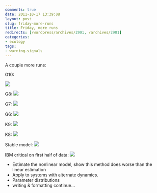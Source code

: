 ```yaml
---
comments: true
date: 2011-10-17 13:39:08
layout: post
slug: friday-more-runs
title: Friday, more runs
redirects: [/wordpress/archives/2901, /archives/2901]
categories:
- ecology
tags: 
- warning-signals
---
```


A couple more runs:

G10:

![]( http://farm7.staticflickr.com/6044/6243871675_7d491ceda2_o.png )

G8:
![]( http://farm7.staticflickr.com/6055/6247535358_8074f6ea87_o.png )

G7:
![]( http://farm7.staticflickr.com/6155/6247407000_d0b32cc52b_o.png )

G6:
![]( http://farm7.staticflickr.com/6114/6244395206_5524489815_o.png )

K9:
![]( http://farm7.staticflickr.com/6032/6246861765_73a54e65dd_o.png )

K8:
![]( http://farm7.staticflickr.com/6096/6246858279_1cf2350980_o.png )


Stable model:
![]( http://farm7.staticflickr.com/6174/6247453182_3d67915c81_o.png )


IBM critical on first half of data:
![]( http://farm7.staticflickr.com/6179/6246814345_f05d594959_o.png )



* Estimate the nonlinear model, show this method does worse than the linear estimation
* Apply to systems with alternate dynamics.
* Parameter distributions
* writing & formatting continue...
